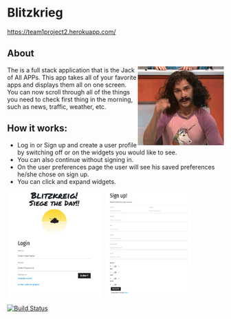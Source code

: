 # Blitzkrieg

https://team1project2.herokuapp.com/


## About

<img align="right" width="200" height="183" src="public/images/magic.gif">

The is a full stack application that is the Jack of All APPs. This app takes all of your favorite apps and displays them all on one screen. You can now scroll through all of the things you need to check first thing in the morning, such as news, traffic, weather, etc.

## How it works:
* Log in or Sign up and create a user profile by switching off or on the widgets you would like to see.
* You can also continue without signing in.
* On the user preferences page the user will see his saved preferences he/she chose on sign up.
* You can click and expand widgets.



<kbd>
  <img src="public/images/loginPage.png" width="220"/>
</kbd>

<kbd>
  <img src="public/images/signUp.png" width="200"/>
</kbd>



[![Build Status](https://travis-ci.com/rachaelbelle/team1Project2.svg?branch=master)](https://travis-ci.com/rachaelbelle/team1Project2)
